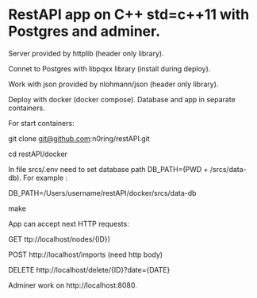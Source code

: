 # RestAPI app on C++ std=c++11 with Postgres and adminer. 

Server provided by httplib (header only library).

Connet to Postgres with libpqxx library (install during deploy).

Work with json provided by nlohmann/json (header only library).

Deploy with docker (docker compose). Database and app in separate containers. 

For start containers: 

git clone git@github.com:n0ring/restAPI.git

cd restAPI/docker 

In file srcs/.env need to set database path DB_PATH=(PWD + /srcs/data-db). For example :

DB_PATH=/Users/username/restAPI/docker/srcs/data-db

make 

App can accept next HTTP requests:

GET     ttp://localhost/nodes/{ID})

POST    http://localhost/imports (need http body)

DELETE  http://localhost/delete/{ID}?date={DATE}

Adminer work on http://localhost:8080.






